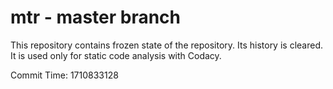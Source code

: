 # mtr - master branch

This repository contains frozen state of the repository.
Its history is cleared. It is used only for static code
analysis with Codacy.

Commit Time: 1710833128